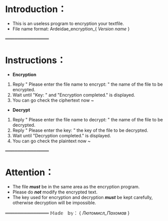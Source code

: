 # Introduction：

- This is an useless program to encryption your textfile.
- File name format:    Ardeidae_encryption_{ _Version name_ }

══════════════

# Instructions：

- **Encryption**

 1. Reply " Please enter the file name to encrypt: " the name of the file to be encrypted.
 2. Wait until "Key: " and "Encryption completed." is displayed.
 3. You can go check the ciphertext now ~

- **Decrypt**

 1. Reply " Please enter the file name to decrypt: " the name of the file to be decrypted.
 2. Reply " Please enter the key: " the key of the file to be decrypted.
 3. Wait until "Decryption completed." is displayed.
 4. You can go check the plaintext now ~

══════════════

# Attention：

- The file **_must_** be in the same area as the encryption program.
- Please do **_not_** modify the encrypted text.
- The key used for encryption and decryption **_must_** be kept carefully, otherwise decryption will be impossible.

══════════════
𝕄𝕒𝕕𝕖　𝕓𝕪： { _Лютомисл_Пахомав_ }

